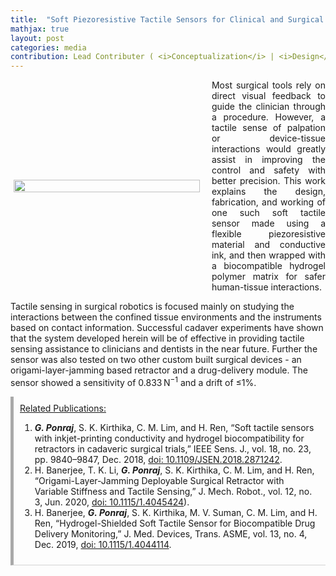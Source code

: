 ```yaml
---
title:  "Soft Piezoresistive Tactile Sensors for Clinical and Surgical Tools"
mathjax: true
layout: post
categories: media
contribution: Lead Contributer ( <i>Conceptualization</i> | <i>Design</i> | <i>Fabrication</i> | <i>Experimentation</i> | <i>Characterization</i> | <i>Writing</i> )
---
```

<style>
  .post_container {
  display: flex;
  flex-direction: row;
  align-items: center;
  justify-content: space-between;
  flex-wrap: wrap;
}

/* Set padding-left or padding-right equal to 0 in main code */
.flex-item-text {
  flex: 35%;
/*   border: 1px solid blue; */
  padding-left:1em;
  padding-right:1em;
  justify-content: space-around;
}

.flex-item-pic {
  flex: 58%;
/*   border: 1px solid blue; */
  padding: 5px;
  align-content: space-around;
}

/* Responsive layout - makes a one column layout instead of a two-column layout */
@media (max-width: 800px) {
  .post_container {
    flex-direction: column;
  }
  .flex-item-text{
    padding: 0px;
  }
  .flex-item-pic{
    max-width: 90%;
  }
}

</style>
<!--
<div align="right" style="margin-top: 0px; padding-top: 0px;">
  Contribution: Lead (Conceptualisation | Design | Experimentation | Characterisation | Writing)
</div>
-->
<div class="post_container">
      <div class="flex-item-pic">
        <img src="/GodwinPonraj/assets/Fig_Tact_surgical.jpg" height = "100%">
      </div>
      <div class="flex-item-text" align="justify" style="padding-right:0px">
        Most surgical tools rely on direct visual feedback to guide the clinician through a procedure. However, a tactile sense of palpation or device-tissue interactions would greatly assist in improving the control and safety with better precision. This work explains the design, fabrication, and working of one such soft tactile sensor made using a flexible piezoresistive material and conductive ink, and then wrapped with a biocompatible hydrogel polymer matrix for safer human-tissue interactions. 
      </div>
</div>

<!--more-->
Tactile sensing in surgical robotics is focused mainly on studying the interactions between the confined tissue environments and the instruments based on contact information. Successful cadaver experiments have shown that the system developed herein will be of effective in providing tactile sensing assistance to clinicians and dentists in the near future. Further the sensor was also tested on two other custom built surgical devices - an origami-layer-jamming based retractor and a drug-delivery module. The sensor showed a sensitivity of 0.833 N<sup>−1</sup> and a drift of ≤1%. 

<div style="padding:10px; border-bottom: 1px solid lightgray; border-left: 5px solid darkgray;">
<u>Related Publications:</u><br>
<ol>
<li><b><i>G. Ponraj</i></b>, S. K. Kirthika, C. M. Lim, and H. Ren, “Soft tactile sensors with inkjet-printing conductivity and hydrogel biocompatibility for retractors in cadaveric surgical trials,” IEEE Sens. J., vol. 18, no. 23, pp. 9840–9847, Dec. 2018, <a href="https://ieeexplore.ieee.org/document/8468236">doi: 10.1109/JSEN.2018.2871242</a>.</li>

<li>H. Banerjee, T. K. Li, <b><i>G. Ponraj</i></b>, S. K. Kirthika, C. M. Lim, and H. Ren, “Origami-Layer-Jamming Deployable Surgical Retractor with Variable Stiffness and Tactile Sensing,” J. Mech. Robot., vol. 12, no. 3, Jun. 2020, <a href="https://asmedigitalcollection.asme.org/mechanismsrobotics/article-abstract/12/3/031010/1067310/Origami-Layer-Jamming-Deployable-Surgical?redirectedFrom=fulltext">doi: 10.1115/1.4045424</a>).</li>

<li>H. Banerjee, <b><i>G. Ponraj</i></b>, S. K. Kirthika, M. V. Suman, C. M. Lim, and H. Ren, “Hydrogel-Shielded Soft Tactile Sensor for Biocompatible Drug Delivery Monitoring,” J. Med. Devices, Trans. ASME, vol. 13, no. 4, Dec. 2019, <a href="https://asmedigitalcollection.asme.org/medicaldevices/article/13/4/044503/955303/Hydrogel-Shielded-Soft-Tactile-Sensor-for">doi: 10.1115/1.4044114</a>.</li>
</ol>
</div>

